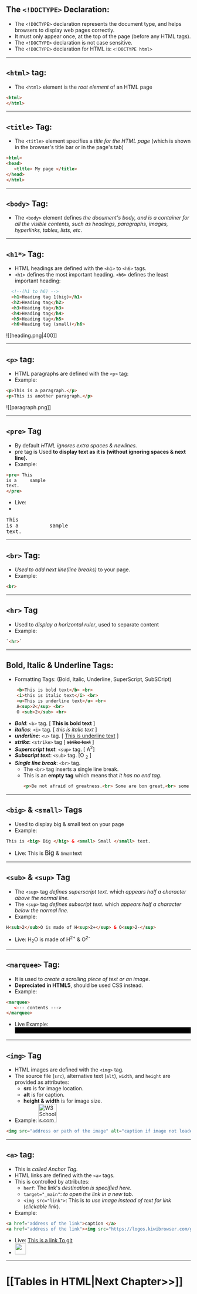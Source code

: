## The `<!DOCTYPE>` Declaration:

- The `<!DOCTYPE>` declaration represents the document type, and helps browsers to display web pages correctly.
- It must only appear once, at the top of the page (before any HTML tags).
- The `<!DOCTYPE>` declaration is not case sensitive.
- The `<!DOCTYPE>` declaration for HTML is: `<!DOCTYPE html>`
---
## `<html>` tag:

- The `<html>` element is the _root element_ of an HTML page
 
```html
<html>
</html>
```
---
## `<title>` Tag:

- The `<title>` element specifies a _title for the HTML page_ (which is shown in the browser's title bar or in the page's tab)

```html
<html>
<head>
   <tltle> My page </title>
</head>
</html>
```
---
## `<body>` Tag:

- The `<body>` element defines _the document's body, and is a container for all the visible contents, such as headings, paragraphs, images, hyperlinks, tables, lists, etc_.

---
## `<h1*>` Tag:
-  HTML headings are defined with the `<h1>` to `<h6>` tags.
- `<h1>` defines the most important heading. `<h6>` defines the least important heading: 

```html
  <!--(h1 to h6) -->
  <h1>Heading tag 1(big)</h1>
  <h2>Heading tag</h2>
  <h3>Heading tag</h3>
  <h4>Heading tag</h4>
  <h5>Heading tag</h5>
  <h6>Heading tag (small)</h6>
```

![[heading.png|400]]

---
## `<p>` tag:
- HTML paragraphs are defined with the `<p>` tag:
- Example:

```html
<p>This is a paragraph.</p>  
<p>This is another paragraph.</p>
```

![[paragraph.png]]	

---
## `<pre>` Tag
- By default _HTML ignores extra spaces & newlines._
- pre tag is Used __to display text as it is (without ignoring spaces & next line).__
- Example:
```html
<pre> This
is a     sample
text.
</pre>
```
- Live: 
- 
<pre>This
is a          sample
text.
</pre>

---
## `<br>` Tag:
- _Used to add next line(line breaks)_ to your page.
- Example:
```html
<br>
```

---
## `<hr>` Tag
- Used to _display a horizontal ruler_, used to separate content
- Example:
```html
`<hr>`
```

---
## Bold, Italic & Underline Tags:
- Formatting Tags: (Bold, Italic, Underline, SuperScript, SubSCript)

```html
    <b>This is bold text</b> <br>
    <i>this is italic text</i> <br>
    <u>This is underline text</u> <br>
    A<sup>2</sup> <br>
    O <sub>2</sub> <br>
```

-  ***Bold***: `<b>` tag. [ <b>This is bold text</b> ]
- ***italics***: `<i>` tag. [ <i>this is italic text</i>  ] 
- ***underline***:  `<u>` tag. [ <u>This is underline text</u> ]
- ***strike***: `<strike>` tag [ <strike>strike text</strike> ]
- ***Superscript text***: `<sup>` tag. [ A<sup>2</sup>]
- ***Subscript text***:  `<sub>`  tag. [O <sub>2</sub> ]
- ***Single line break***: `<br>` tag.
	- The `<br>` tag inserts a single line break. 
	- This is an **empty tag** which means that _it has no end tag_.
		```html
		<p>Be not afraid of greatness.<br> Some are bon great,<br> some achieve greatness,<br> and others have greatness thrust upon them.</p>
		```
---
## `<big>` & `<small>` Tags
- Used to display big & small text on your page
- Example:
```html
This is <big> Big </big> & <small> Small </small> text.
```

- Live: This is <big> Big </big> & <small> Small </small> text
---
## `<sub>` & `<sup>` Tag
- The `<sup>` tag _defines superscript text._ which _appears half a character above the normal line._
- The `<sup>` tag _defines subscript text._ which _appears half a character below the normal line._
- Example:
```html
H<sub>2</sub>O is made of H<sup>2+</sup> & O<sup>2-</sup>
```
- Live:  H<sub>2</sub>O is made of H<sup>2+</sup> & O<sup>2-</sup>

---
## `<marquee>` Tag:
- It is used to _create a scrolling piece of text or an image_.
- **Depreciated in HTML5**, should be used CSS instead.
- Example:
```html
<marquee>
   <--- contents --->  
</marquee>
```
- Live Example:
<marquee bgcolor="black">   This is live Example of `marquee` Tag.   </marquee>
---
## `<img>` Tag

- HTML images are defined with the `<img>` tag.
- The source file (`src`), alternative text (`alt`), `width`, and `height` are provided as attributes:
	- **src** is for image location.
	- **alt**  is for caption.
	- **height & width** is for image size. 
- Example:
	<img src="https://logos.kiwibrowser.com/github.com" alt="W3Schools.com"  height="50" allign="center" >

```html
<img src="address or path of the image" alt="caption if image not loaded" height="size">
```

---
## `<a>` tag:

- This is _called Anchor Tag._
- HTML links are defined with the `<a>` tags.
-  This is controlled by attributes:
	- `herf`: The link's _destination is specified here._
	-  `target="_main"`:  _to open the link in a new tab_.
	- `<img src="link">`: This is _to use image instead of text for link_ (_clickable link_).
- Example:

```html
<a href="address of the link">caption </a>
<a href="address of the link"><img src="https://logos.kiwibrowser.com/github.com"> </a>
```
- Live: <a href="https://github.com">This is a link To git</a>
- <a href="address of the link"><img src="https://logos.kiwibrowser.com/github.com" height="30" > </a>
---
# [[Tables in HTML|Next Chapter>>]]
